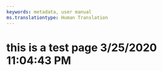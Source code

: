 ```yaml
---
keywords: metadata, user manual
ms.translationtype: Human Translation
---
```

# this is a test page 3/25/2020 11:04:43 PM